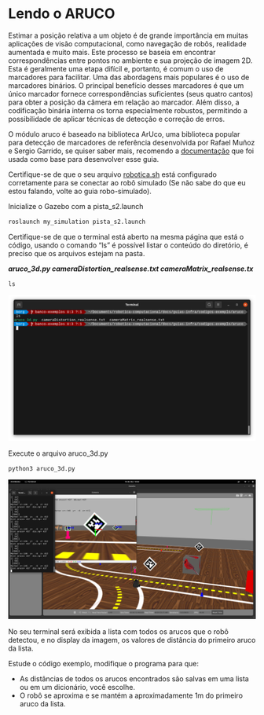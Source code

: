 # Lendo o ARUCO

Estimar a posição relativa a um objeto é de grande importância em muitas aplicações de visão computacional, como navegação de robôs, realidade aumentada e muito mais. Este processo se baseia em encontrar correspondências entre pontos no ambiente e sua projeção de imagem 2D. Esta é geralmente uma etapa difícil e, portanto, é comum o uso de marcadores para facilitar.
Uma das abordagens mais populares é o uso de marcadores binários. O principal benefício desses marcadores é que um único marcador fornece correspondências suficientes (seus quatro cantos) para obter a posição da câmera em relação ao marcador. Além disso, a codificação binária interna os torna especialmente robustos, permitindo a possibilidade de aplicar técnicas de detecção e correção de erros.

O módulo aruco é baseado na biblioteca ArUco, uma biblioteca popular para detecção de marcadores de referência desenvolvida por Rafael Muñoz e Sergio Garrido, se quiser saber mais, recomendo a [documentação](https://mecaruco2.readthedocs.io/en/latest/notebooks_rst/Aruco/aruco_basics.html) que foi usada como base para desenvolver esse guia.

Certifique-se de que o seu arquivo [robotica.sh](http://robotica.sh) está configurado corretamente para se conectar ao robô simulado (Se não sabe do que eu estou falando, volte ao guia robo-simulado).

Inicialize o Gazebo com a pista_s2.launch

```bash
roslaunch my_simulation pista_s2.launch
```

Certifique-se de que o terminal está aberto na mesma página que está o código, usando o comando “ls” é possível listar o conteúdo do diretório, é preciso que os arquivos estejam na pasta.

***aruco_3d.py cameraDistortion_realsense.txt cameraMatrix_realsense.tx***

 

```python
ls
```

 

![Untitled](imgs/Untitled.png)

Execute o arquivo aruco_3d.py

```bash
python3 aruco_3d.py
```

![Untitled](imgs/Untitled1.png)

No seu terminal será exibida a lista com todos os arucos que o robô detectou, e no display da imagem, os valores de distância do primeiro aruco da lista.

Estude o código exemplo, modifique o programa para que:

- As distâncias de todos os arucos encontrados são salvas em uma lista ou em um dicionário, você escolhe.
- O robô se aproxima e se mantém a aproximadamente 1m do primeiro aruco da lista.